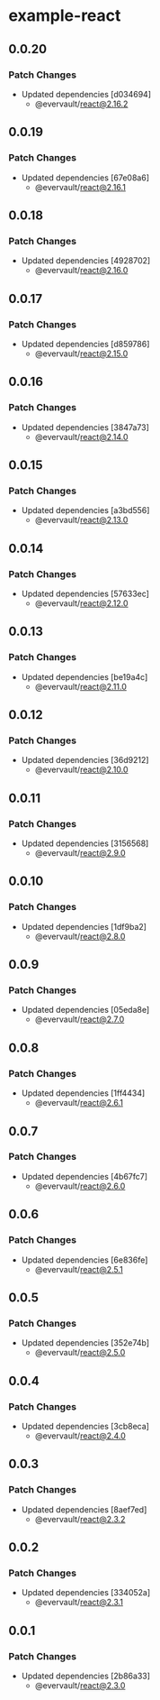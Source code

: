 # example-react

## 0.0.20

### Patch Changes

- Updated dependencies [d034694]
  - @evervault/react@2.16.2

## 0.0.19

### Patch Changes

- Updated dependencies [67e08a6]
  - @evervault/react@2.16.1

## 0.0.18

### Patch Changes

- Updated dependencies [4928702]
  - @evervault/react@2.16.0

## 0.0.17

### Patch Changes

- Updated dependencies [d859786]
  - @evervault/react@2.15.0

## 0.0.16

### Patch Changes

- Updated dependencies [3847a73]
  - @evervault/react@2.14.0

## 0.0.15

### Patch Changes

- Updated dependencies [a3bd556]
  - @evervault/react@2.13.0

## 0.0.14

### Patch Changes

- Updated dependencies [57633ec]
  - @evervault/react@2.12.0

## 0.0.13

### Patch Changes

- Updated dependencies [be19a4c]
  - @evervault/react@2.11.0

## 0.0.12

### Patch Changes

- Updated dependencies [36d9212]
  - @evervault/react@2.10.0

## 0.0.11

### Patch Changes

- Updated dependencies [3156568]
  - @evervault/react@2.9.0

## 0.0.10

### Patch Changes

- Updated dependencies [1df9ba2]
  - @evervault/react@2.8.0

## 0.0.9

### Patch Changes

- Updated dependencies [05eda8e]
  - @evervault/react@2.7.0

## 0.0.8

### Patch Changes

- Updated dependencies [1ff4434]
  - @evervault/react@2.6.1

## 0.0.7

### Patch Changes

- Updated dependencies [4b67fc7]
  - @evervault/react@2.6.0

## 0.0.6

### Patch Changes

- Updated dependencies [6e836fe]
  - @evervault/react@2.5.1

## 0.0.5

### Patch Changes

- Updated dependencies [352e74b]
  - @evervault/react@2.5.0

## 0.0.4

### Patch Changes

- Updated dependencies [3cb8eca]
  - @evervault/react@2.4.0

## 0.0.3

### Patch Changes

- Updated dependencies [8aef7ed]
  - @evervault/react@2.3.2

## 0.0.2

### Patch Changes

- Updated dependencies [334052a]
  - @evervault/react@2.3.1

## 0.0.1

### Patch Changes

- Updated dependencies [2b86a33]
  - @evervault/react@2.3.0
